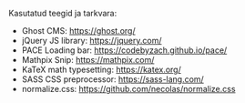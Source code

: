 Kasutatud teegid ja tarkvara:

- Ghost CMS: https://ghost.org/
- jQuery JS library: https://jquery.com/
- PACE Loading bar: https://codebyzach.github.io/pace/
- Mathpix Snip: https://mathpix.com/
- KaTeX math typesetting: https://katex.org/
- SASS CSS preprocessor: https://sass-lang.com/
- normalize.css: https://github.com/necolas/normalize.css
